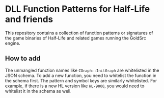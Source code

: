 # DLL Function Patterns for Half-Life and friends

This repository contains a collection of function patterns or signatures of the game binaries of Half-Life and related games running the GoldSrc engine.

## How to add

The unmangled function names like `CGraph::InitGraph` are whitelisted in the JSON schema. To add a new function, you need to whitelist the function in the schema first. The pattern and symbol keys are similarly whitelisted. For example, if there is a new HL version like `HL-9000`, you would need to whitelist it in the schema as well.
